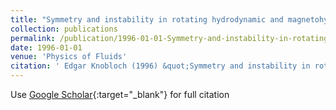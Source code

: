 ```yaml
---
title: "Symmetry and instability in rotating hydrodynamic and magnetohydrodynamic flows"
collection: publications
permalink: /publication/1996-01-01-Symmetry-and-instability-in-rotating-hydrodynamic-and-magnetohydrodynamic-flows
date: 1996-01-01
venue: 'Physics of Fluids'
citation: ' Edgar Knobloch (1996) &quot;Symmetry and instability in rotating hydrodynamic and magnetohydrodynamic flows.&quot; <i>Physics of Fluids</i>. 8, 1446--1454.'
---
```

Use [Google Scholar](https://scholar.google.com/scholar?q=Symmetry+and+instability+in+rotating+hydrodynamic+and+magnetohydrodynamic+flows){:target="_blank"} for full citation